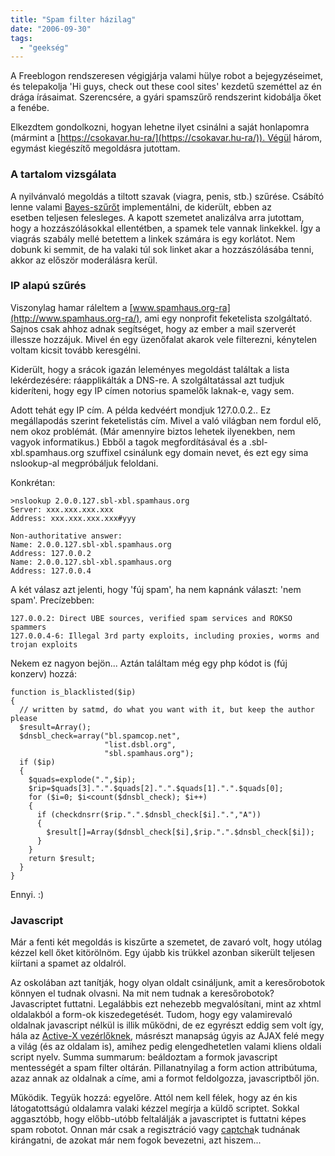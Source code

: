 ```yaml
---
title: "Spam filter házilag"
date: "2006-09-30"
tags: 
  - "geekség"
---
```


A Freeblogon rendszeresen végigjárja valami hülye robot a bejegyzéseimet, és telepakolja 'Hi guys, check out these cool sites' kezdetű szeméttel az én drága írásaimat. Szerencsére, a gyári spamszűrő rendszerint kidobálja őket a fenébe.

Elkezdtem gondolkozni, hogyan lehetne ilyet csinálni a saját honlapomra (mármint a [https://csokavar.hu-ra/](https://csokavar.hu-ra/)). Végül három, egymást kiegészítő megoldásra jutottam. 

### A tartalom vizsgálata

A nyilvánvaló megoldás a tiltott szavak (viagra, penis, stb.) szűrése. Csábító lenne valami [Bayes-szűrőt](http://en.wikipedia.org/wiki/Bayesian_filtering) implementálni, de kiderült, ebben az esetben teljesen felesleges. A kapott szemetet analizálva arra jutottam, hogy a hozzászólásokkal ellentétben, a spamek tele vannak linkekkel. Így a viagrás szabály mellé betettem a linkek számára is egy korlátot. Nem dobunk ki semmit, de ha valaki túl sok linket akar a hozzászólásába tenni, akkor az először moderálásra kerül.

### IP alapú szűrés

Viszonylag hamar ráleltem a [www.spamhaus.org-ra](http://www.spamhaus.org-ra/), ami egy nonprofit feketelista szolgáltató. Sajnos csak ahhoz adnak segítséget, hogy az ember a mail szerverét illessze hozzájuk. Mivel én egy üzenőfalat akarok vele filterezni, kénytelen voltam kicsit tovább keresgélni.

Kiderült, hogy a srácok igazán leleményes megoldást találtak a lista lekérdezésére: ráapplikálták a DNS-re. A szolgáltatással azt tudjuk kideríteni, hogy egy IP címen notorius spamelők laknak-e, vagy sem.

Adott tehát egy IP cím. A példa kedvéért mondjuk 127.0.0.2.. Ez megállapodás szerint feketelistás cím. Mivel a való világban nem fordul elő, nem okoz problémát. (Már amennyire biztos lehetek ilyenekben, nem vagyok informatikus.) Ebből a tagok megfordításával és a .sbl-xbl.spamhaus.org szuffixel csinálunk egy domain nevet, és ezt egy sima nslookup-al megpróbáljuk feloldani.

Konkrétan:

<pre><code>>nslookup 2.0.0.127.sbl-xbl.spamhaus.org
Server: xxx.xxx.xxx.xxx
Address: xxx.xxx.xxx.xxx#yyy

Non-authoritative answer:
Name: 2.0.0.127.sbl-xbl.spamhaus.org
Address: 127.0.0.2
Name: 2.0.0.127.sbl-xbl.spamhaus.org
Address: 127.0.0.4
</code></pre>

A két válasz azt jelenti, hogy 'fúj spam', ha nem kapnánk választ: 'nem spam'. Precízebben:

<pre><code>127.0.0.2: Direct UBE sources, verified spam services and ROKSO spammers
127.0.0.4-6: Illegal 3rd party exploits, including proxies, worms and trojan exploits
</code></pre>

Nekem ez nagyon bejön... Aztán találtam még egy php kódot is (fúj konzerv) hozzá:

<pre><code>function is_blacklisted($ip)
{
  // written by satmd, do what you want with it, but keep the author please
  $result=Array();
  $dnsbl_check=array("bl.spamcop.net",
                     "list.dsbl.org",
                     "sbl.spamhaus.org");
  if ($ip)
  {
    $quads=explode(".",$ip);
    $rip=$quads[3].".".$quads[2].".".$quads[1].".".$quads[0];
    for ($i=0; $i&lt;count($dnsbl_check); $i++)
    {
      if (checkdnsrr($rip.".".$dnsbl_check[$i].".","A"))
      {
        $result[]=Array($dnsbl_check[$i],$rip.".".$dnsbl_check[$i]);
      }
    }
    return $result;
  }
}
</code></pre>

Ennyi. :)


### Javascript

Már a fenti két megoldás is kiszűrte a szemetet, de zavaró volt, hogy utólag kézzel kell őket kitörölnöm. Egy újabb kis trükkel azonban sikerült teljesen kiírtani a spamet az oldalról.

Az oskolában azt tanítják, hogy olyan oldalt csináljunk, amit a keresőrobotok könnyen el tudnak olvasni. Na mit nem tudnak a keresőrobotok? Javascriptet futtatni. Legalábbis ezt nehezebb megvalósítani, mint az xhtml oldalakból a form-ok kiszedegetését. Tudom, hogy egy valamirevaló oldalnak javascript nélkül is illik működni, de ez egyrészt eddig sem volt így, hála az [Active-X vezérlőknek](https://csokavar.hu/blog/2006/04/30/activex-szivas/), másrészt manapság úgyis az AJAX felé megy a világ (és az oldalam is), amihez pedig elengedhetetlen valami kliens oldali script nyelv. Summa summarum: beáldoztam a formok javascript mentességét a spam filter oltárán. Pillanatnyilag a form action attribútuma, azaz annak az oldalnak a címe, ami a formot feldolgozza, javascriptből jön.

Működik. Tegyük hozzá: egyelőre. Attól nem kell félek, hogy az én kis látogatottságú oldalamra valaki kézzel megírja a küldő scriptet. Sokkal aggasztóbb, hogy előbb-utóbb feltalálják a javascriptet is futtatni képes spam robotot. Onnan már csak a regisztráció vagy [captcha](http://en.wikipedia.org/wiki/Captcha)k tudnának kirángatni, de azokat már nem fogok bevezetni, azt hiszem...
